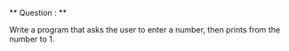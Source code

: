 
** Question : **

Write a program that asks the user to enter a number, then prints from the number to 1.
